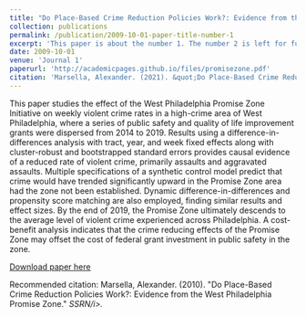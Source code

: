 ```yaml
---
title: "Do Place-Based Crime Reduction Policies Work?: Evidence from the West Philadelphia Promise Zone"
collection: publications
permalink: /publication/2009-10-01-paper-title-number-1
excerpt: 'This paper is about the number 1. The number 2 is left for future work.'
date: 2009-10-01
venue: 'Journal 1'
paperurl: 'http://academicpages.github.io/files/promisezone.pdf'
citation: 'Marsella, Alexander. (2021). &quot;Do Place-Based Crime Reduction Policies Work?: Evidence from the West Philadelphia Promise Zone&quot; <i>SSRN</i>.'
---
```

This paper studies the effect of the West Philadelphia Promise Zone Initiative on weekly violent crime rates in a high-crime area of West Philadelphia, where a series of public safety and quality of life improvement grants were dispersed from 2014 to 2019. Results using a difference-in-differences analysis with tract, year, and week fixed effects along with cluster-robust and bootstrapped standard errors provides causal evidence of a reduced rate of violent crime, primarily assaults and aggravated assaults. Multiple specifications of a synthetic control model predict that crime would have trended significantly upward in the Promise Zone area had the zone not been established. Dynamic difference-in-differences and propensity score matching are also employed, finding similar results and effect sizes. By the end of 2019, the Promise Zone ultimately descends to the average level of violent crime experienced across Philadelphia. A cost-benefit analysis indicates that the crime reducing effects of the Promise Zone may offset the cost of federal grant investment in public safety in the zone. 

[Download paper here](http://alexmarsella.github.io/files/promisezone.pdf)

Recommended citation: Marsella, Alexander. (2010). "Do Place-Based Crime Reduction Policies Work?: Evidence from the West Philadelphia Promise Zone." <i>SSRN/i>.
